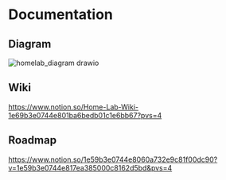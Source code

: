 # Documentation

## Diagram
![homelab_diagram drawio](https://github.com/user-attachments/assets/4ad7a136-c7d2-4583-8ad0-5af778ce96c5)


## Wiki
https://www.notion.so/Home-Lab-Wiki-1e69b3e0744e801ba6bedb01c1e6bb67?pvs=4

## Roadmap
https://www.notion.so/1e59b3e0744e8060a732e9c81f00dc90?v=1e59b3e0744e817ea385000c8162d5bd&pvs=4
